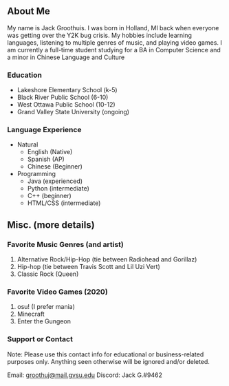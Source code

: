 ## About Me

My name is Jack Groothuis. I was born in Holland, MI back when everyone was getting over the Y2K bug crisis. My hobbies include learning languages, listening to multiple genres of music, and playing video games. I am currently a full-time student studying for a BA in Computer Science and a minor in Chinese Language and Culture

### Education

- Lakeshore Elementary School (k-5)
- Black River Public School (6-10)
- West Ottawa Public School (10-12)
- Grand Valley State University (ongoing)

### Language Experience
- Natural
  - English (Native)
  - Spanish (AP)
  - Chinese (Beginner)
- Programming
  - Java (experienced)
  - Python (intermediate)
  - C++ (beginner)
  - HTML/CSS (intermediate)

## Misc. (more details)

### Favorite Music Genres (and artist)

1. Alternative Rock/Hip-Hop (tie between Radiohead and Gorillaz)
2. Hip-hop (tie between Travis Scott and Lil Uzi Vert)
3. Classic Rock (Queen)

### Favorite Video Games (2020)

1. osu! (I prefer mania)
2. Minecraft
3. Enter the Gungeon

### Support or Contact

Note: Please use this contact info for educational or business-related purposes only. Anything seen otherwise will be ignored and/or deleted.

Email: groothuj@mail.gvsu.edu
Discord: Jack G.#9462

